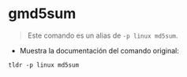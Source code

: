 # gmd5sum

> Este comando es un alias de `-p linux md5sum`.

- Muestra la documentación del comando original:

`tldr -p linux md5sum`
